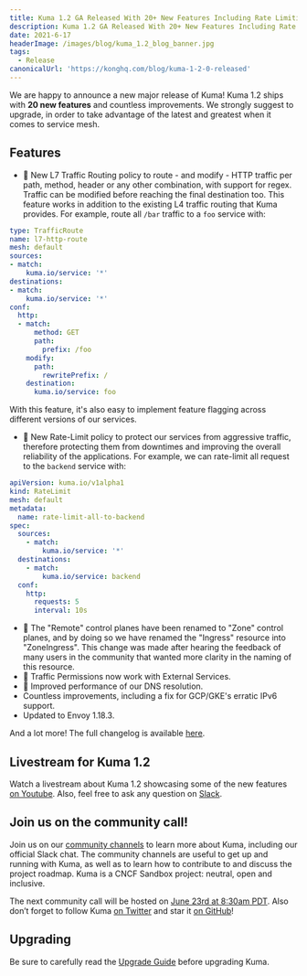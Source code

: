 ```yaml
---
title: Kuma 1.2 GA Released With 20+ New Features Including Rate Limiting and L7 Traffic Routing
description: Kuma 1.2 GA Released With 20+ New Features Including Rate Limiting and L7 Traffic Routing
date: 2021-6-17
headerImage: /images/blog/kuma_1.2_blog_banner.jpg
tags:
  - Release
canonicalUrl: 'https://konghq.com/blog/kuma-1-2-0-released'
---
```


We are happy to announce a new major release of Kuma! Kuma 1.2 ships with **20 new features** and countless improvements. We strongly suggest to upgrade, in order to take advantage of the latest and greatest when it comes to service mesh.

## Features

* 🚀 New L7 Traffic Routing policy to route - and modify - HTTP traffic per path, method, header or any other combination, with support for regex. Traffic can be modified before reaching the final destination too. This feature works in addition to the existing L4 traffic routing that Kuma provides. For example, route all `/bar` traffic to a `foo` service with:

```yaml
type: TrafficRoute
name: l7-http-route
mesh: default
sources:
- match:
    kuma.io/service: '*'
destinations:
- match:
    kuma.io/service: '*'
conf:
  http:
  - match:
      method: GET
      path:
        prefix: /foo
    modify:
      path:
        rewritePrefix: /
    destination:
      kuma.io/service: foo
```

With this feature, it's also easy to implement feature flagging across different versions of our services.

* 🚀 New Rate-Limit policy to protect our services from aggressive traffic, therefore protecting them from downtimes and improving the overall reliability of the applications. For example, we can rate-limit all request to the `backend` service with:

```yaml
apiVersion: kuma.io/v1alpha1
kind: RateLimit
mesh: default
metadata:
  name: rate-limit-all-to-backend
spec:
  sources:
    - match:
        kuma.io/service: '*'
  destinations:
    - match:
        kuma.io/service: backend
  conf:
    http:
      requests: 5
      interval: 10s
```

* 🚀 The "Remote" control planes have been renamed to "Zone" control planes, and by doing so we have renamed the "Ingress" resource into "ZoneIngress". This change was made after hearing the feedback of many users in the community that wanted more clarity in the naming of this resource.
* 🚀 Traffic Permissions now work with External Services.
* 🚀 Improved performance of our DNS resolution.
* Countless improvements, including a fix for GCP/GKE's erratic IPv6 support.
* Updated to Envoy 1.18.3.

And a lot more! The full changelog is available [here](https://github.com/kumahq/kuma/blob/master/CHANGELOG.md).

## Livestream for Kuma 1.2

Watch a livestream about Kuma 1.2 showcasing some of the new features [on Youtube](https://www.youtube.com/watch?v=d0_OZ0c44mM&ab_channel=Kong). Also, feel free to ask any question on [Slack](https://kuma.io/community/).

## Join us on the community call!

Join us on our [community channels](https://kuma.io/community/) to learn more about Kuma, including our official Slack chat. The community channels are useful to get up and running with Kuma, as well as to learn how to contribute to and discuss the project roadmap. Kuma is a CNCF Sandbox project: neutral, open and inclusive.

The next community call will be hosted on [June 23rd at 8:30am PDT](https://kuma.io/community/). Also don’t forget to follow Kuma [on Twitter](https://twitter.com/kumamesh) and star it [on GitHub](https://github.com/kumahq/kuma)!

## Upgrading

Be sure to carefully read the [Upgrade Guide](https://github.com/kumahq/kuma/blob/master/UPGRADE.md) before upgrading Kuma.
